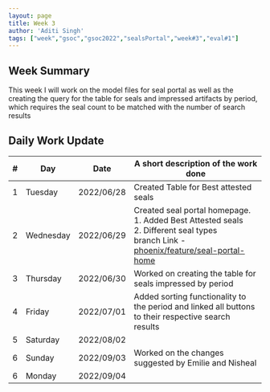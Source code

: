 ```yaml
---
layout: page
title: Week 3
author: 'Aditi Singh'
tags: ["week","gsoc","gsoc2022","sealsPortal","week#3","eval#1"]
---
```


## Week Summary
This week I will work on the model files for seal portal as well as the creating the query for the table for seals and impressed artifacts by period, which requires the seal count to be matched with the number of search results


## Daily Work Update

|\#|Day|Date|A short description of the work done|  
|---	|---	|---	|---	|  
|1   	| Tuesday  	|   2022/06/28	| Created Table for Best attested seals	|  
|2   	| Wednesday |  2022/06/29 	| Created seal portal homepage. <br> 1. Added Best Attested seals<br> 2. Different seal types <br> branch Link - [phoenix/feature/seal-portal-home](https://gitlab.com/cdli/framework/-/tree/phoenix/feature/seal-portal-home) |
|3   	| Thursday  |   2022/06/30	| Worked on creating the table for seals impressed by period |  
|4   	| Friday  	|   2022/07/01	| Added sorting functionality to the period and linked all buttons to their respective search results|  
|5   	| Saturday  |  2022/08/02	|  |  
|6   	| Sunday  	|   2022/09/03	| Worked on the changes suggested by Emilie and Nisheal |  
|6   	| Monday  	|   2022/09/04	|  |  
